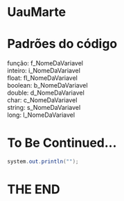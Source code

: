 # UauMarte

# Padrões do código
 função:   f_NomeDaVariavel</br>
 inteiro:  i_NomeDaVariavel</br>
 float:   fl_NomeDaVariavel</br>
 boolean:  b_NomeDaVariavel</br>
 double:   d_NomeDaVariavel</br>
 char:     c_NomeDaVariavel</br>
 string:   s_NomeDaVariavel</br>
 long:     l_NomeDaVariavel</br>
# To Be Continued...
```java
system.out.println("");
```




















# THE END
